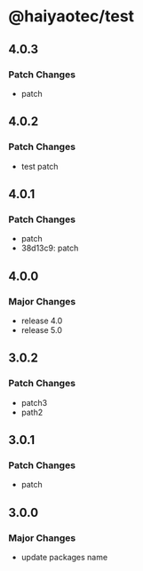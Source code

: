# @haiyaotec/test

## 4.0.3

### Patch Changes

- patch

## 4.0.2

### Patch Changes

- test patch

## 4.0.1

### Patch Changes

- patch
- 38d13c9: patch

## 4.0.0

### Major Changes

- release 4.0
- release 5.0

## 3.0.2

### Patch Changes

- patch3
- path2

## 3.0.1

### Patch Changes

- patch

## 3.0.0

### Major Changes

- update packages name

